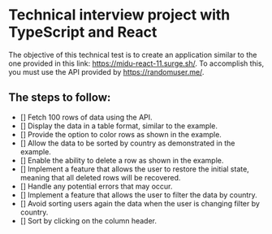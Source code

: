 # Technical interview project with TypeScript and React
The objective of this technical test is to create an application similar to the one provided in this link: https://midu-react-11.surge.sh/. To accomplish this, you must use the API provided by https://randomuser.me/.

## The steps to follow:

- [] Fetch 100 rows of data using the API.
- [] Display the data in a table format, similar to the example.
- [] Provide the option to color rows as shown in the example. 
- [] Allow the data to be sorted by country as demonstrated in the example.
- [] Enable the ability to delete a row as shown in the example.
- [] Implement a feature that allows the user to restore the initial state, meaning that all deleted rows will be recovered.
- [] Handle any potential errors that may occur.
- [] Implement a feature that allows the user to filter the data by country.
- [] Avoid sorting users again the data when the user is changing filter by country.
- [] Sort by clicking on the column header.